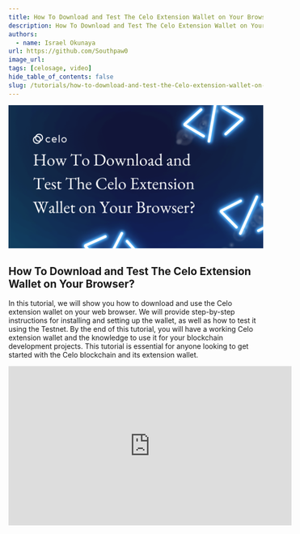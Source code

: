 ```yaml
---
title: How To Download and Test The Celo Extension Wallet on Your Browser
description: How To Download and Test The Celo Extension Wallet on Your Browser.
authors:
  - name: Israel Okunaya
url: https://github.com/Southpaw0
image_url:
tags: [celosage, video]
hide_table_of_contents: false
slug: /tutorials/how-to-download-and-test-the-Celo-extension-wallet-on-your-browser
---
```


![header](../src/data-tutorials/showcase/beginner/how-to-download-and-test-the-Celo-extension-wallet-on-your-browser.png)

## How To Download and Test The Celo Extension Wallet on Your Browser?

In this tutorial, we will show you how to download and use the Celo extension wallet on your web browser. We will provide step-by-step instructions for installing and setting up the wallet, as well as how to test it using the Testnet. By the end of this tutorial, you will have a working Celo extension wallet and the knowledge to use it for your blockchain development projects. This tutorial is essential for anyone looking to get started with the Celo blockchain and its extension wallet.

<iframe width="560" height="315" src="https://www.youtube.com/embed/KD_0kKxtl8c" title="YouTube video player" frameborder="0" allow="accelerometer; autoplay; clipboard-write; encrypted-media; gyroscope; picture-in-picture; web-share" allowfullscreen></iframe>
